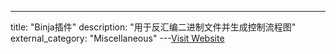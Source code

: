 ---
title: "Binja插件"
description: "用于反汇编二进制文件并生成控制流程图"
external_category: "Miscellaneous"
---[Visit Website](https://github.com/lifting-bits/mcsema/tree/master/tools/mcsema_disass/binja)

